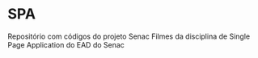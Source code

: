 # SPA

Repositório com códigos do projeto Senac Filmes da disciplina de Single Page Application do EAD do Senac